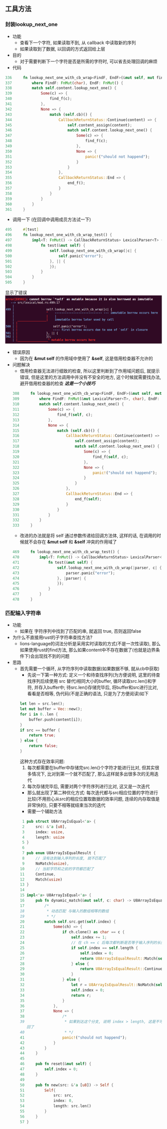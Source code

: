 ## 工具方法
### 封装lookup_next_one
- 功能
	- 查看下一个字符, 如果读取不到, 从 callback 中读取新的序列
	- 如果读取到了数据, 以回调的方式返回给上层
- 目的
	- 对于需要判断下一个字符是否是所需的字符时, 可以省去处理回调的麻烦
- 代码
```rust
336     fn lookup_next_one_with_cb_wrap<FindF, EndF>(&mut self, mut find_f: FindF, mut end_f: EndF)
337         where FindF: FnMut(char), EndF: FnMut() {
338         match self.content.lookup_next_one() {
339             Some(c) => {
340                 find_f(c);
341             },
342             None => {
343                 match (self.cb)() {
344                     CallbackReturnStatus::Continue(content) => {
345                         self.content_assign(content);
346                         match self.content.lookup_next_one() {
347                             Some(c) => {
348                                 find_f(c);
349                             },
350                             None => {
351                                 panic!("should not happend");
352                             }
353                         }
354                     },
355                     CallbackReturnStatus::End => {
356                         end_f();
357                     }
358                 }
359             }
360         }
361     }
```

- 调用一下 (在回调中调用成员方法试一下)
```rust
495     #[test]
496     fn lookup_next_one_with_cb_wrap_test() {
497         impl<T: FnMut() -> CallbackReturnStatus> LexicalParser<T> {
498             fn test(&mut self) {
499                 self.lookup_next_one_with_cb_wrap(|c| {
500                     self.panic("error");
501                 }, || {
502                 });
503             }
504         }
505     }
```
显示了错误
![img3](images/img3.png)

- 错误原因
	- 因为在 **&mut self** 的作用域中使用了 **&self**, 这是借用检查器不允许的
- 问题解决
	- 借用检查器无法进行细致的检查, 所以这里判断到了作用域问题后, 就提示错误, 但是这里的方法调用中并没有不安全的地方, 这个时候就需要找办法, 避开借用检查器的检查 ***这是一个小技巧***
	```rust
	308     fn lookup_next_one_with_cb_wrap<FindF, EndF>(&mut self, mut find_f: FindF, mut end_f: EndF)
	309         where FindF: FnMut(&mut LexicalParser<T>, char), EndF: FnMut(&mut LexicalParser<T>) {
	310         match self.content.lookup_next_one() {
	311             Some(c) => {
	312                 find_f(self, c);
	313             },
	314             None => {
	315                 match (self.cb)() {
	316                     CallbackReturnStatus::Continue(content) => {
	317                         self.content_assign(content);
	318                         match self.content.lookup_next_one() {
	319                             Some(c) => {
	320                                 find_f(self, c);
	321                             },
	322                             None => {
	323                                 panic!("should not happend");
	324                             }
	325                         }
	326                     },
	327                     CallbackReturnStatus::End => {
	328                         end_f(self);
	329                     }
	330                 }
	331             }
	332         }
	333     }
	```
	- 改进的办法就是将 self 通过参数传递给回调方法体, 这样的话, 在调用的时候就不会存在 **&mut self** 和 **&self** 冲突的作用域了
	```rust
	469     fn lookup_next_one_with_cb_wrap_test() {
	470         impl<T: FnMut() -> CallbackReturnStatus> LexicalParser<T> {
	471             fn test(&mut self) {
	472                 self.lookup_next_one_with_cb_wrap(|parser, c| {
	473                     parser.panic("error");
	474                 }, |parser| {
	475                 });
	476             }
	477         }
	478     }
	```

### 匹配输入字符串
- 功能
	- 如果在 字符序列中找到了匹配的串, 就返回 true, 否则返回false
- 为什么不直接用rust的子字符串查找方法?
	- lions-language的词法分析是采用实时读取的方式(不是一次性读取), 那么如果使用rust的find方法, 那么如果content中不存在数据了(也就是边界条件下)会出现找不到的问题
- 思路
	- 首先需要一个循环, 从字符序列中读取数据(如果数据不够, 就从cb中获取)
		- 先说一下第一种方式: 定义一个和待查找序列(为方便说明, 这里的待查找序列后续使用 src 替代)相同大小的buffer, 循环读取src.len()和字符, 并存入buffer中; 待src.len()存储完毕后, 将buffer和src进行比对, 看看是否相等, 伪代码(不是正确的语法, 只是为了方便阅读)如下
		```rust
		let len = src.len();
		let mut buffer = Vec::new();
		for i in 0..len {
			buffer.push(content[i]);
		}
		if src == buffer {
			return true;
		} else {
			return false;
		}
		```
		这种方式存在效率问题:
		1. 每次都需要在buffer中存储完src.len()个字符才能进行比对, 但其实很多情况下, 比对到第一个就不匹配了, 那么这样就多出很多次的无用迭代
		2. 每次存储完毕后, 需要对两个字符序列进行比对, 这又是一次迭代
		- 那么就出现了第二种优化方式: 每次迭代都与src相应位置的字符进行比较(不用担心从src的相应位置取数据的效率问题, 连续的内存取值是非常快的), 只要不相等就结束当次的迭代
		- 需要一个辅助方法
		```rust
		 1 pub struct U8ArrayIsEqual<'a> {
		 2     src: &'a [u8],
		 3     index: usize,
		 4     length: usize
		 5 }
		 6 
		 7 pub enum U8ArrayIsEqualResult {
		 8     // 没有达到输入序列的长度, 就不匹配了
		 9     NoMatch(usize),
		10     // 当前字符和之前的字符都匹配了
		11     Continue,
		12     Match(usize)
		13 }
		14 
		15 impl<'a> U8ArrayIsEqual<'a> {
		16     pub fn dynamic_match(&mut self, c: char) -> U8ArrayIsEqualResult {
		17         /*
		18          * 动态匹配 与输入的数组相等的数组
		19          * */
		20         match self.src.get(self.index) {
		21             Some(ch) => {
		22                 if ch.clone() as char == c {
		23                     self.index += 1;
		24                     // 在 ch == c 后每次都判断是否等于输入序列的长度
		25                     if self.index == self.length {
		26                         self.index = 0;
		27                         return U8ArrayIsEqualResult::Match(self.length);
		28                     } else {
		29                         return U8ArrayIsEqualResult::Continue;
		30                     }
		31                 } else {
		32                     let r = U8ArrayIsEqualResult::NoMatch(self.index);
		33                     self.index = 0;
		34                     return r;
		35                 }
		36             },
		37             None => {
		38                 /*
		39                  * 如果到达这个分支, 说明 index > length, 这是不可能发生的(注意这里的 index, 在匹配的时候才>    会自增), 因为只要和输入的序列匹配了 (index == length) 的时候, 就会直接返回, 如果中间遇到了不匹配的, 也直接返
		   回了
		40                  * */
		41                 panic!("should not happend");
		42             }
		43         }
		44     }
		45 
		46     pub fn reset(&mut self) {
		47         self.index = 0;
		48     }
		49 
		50     pub fn new(src: &'a [u8]) -> Self {
		51         Self{
		52             src: src,
		53             index: 0,
		54             length: src.len()
		55         }
		56     }
		57 }
		```
